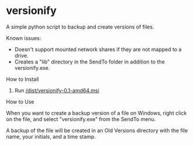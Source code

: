 versionify
==========

A simple python script to backup and create versions of files.

Known issues:
* Doesn't support mounted network shares if they are not mapped to a drive.
* Creates a "lib" directory in the SendTo folder in addition to the versionify.exe.

How to Install

1. Run [/dist/versionify-0.1-amd64.msi](/blob/master/dist/versionify-0.1-amd64.msi)

How to Use

When you want to create a backup version of a file on Windows, right click on the file, and select
"versionify.exe" from the SendTo menu.

A backup of the file will be created in an Old Versions directory with the file name, your initials,
and a time stamp.
